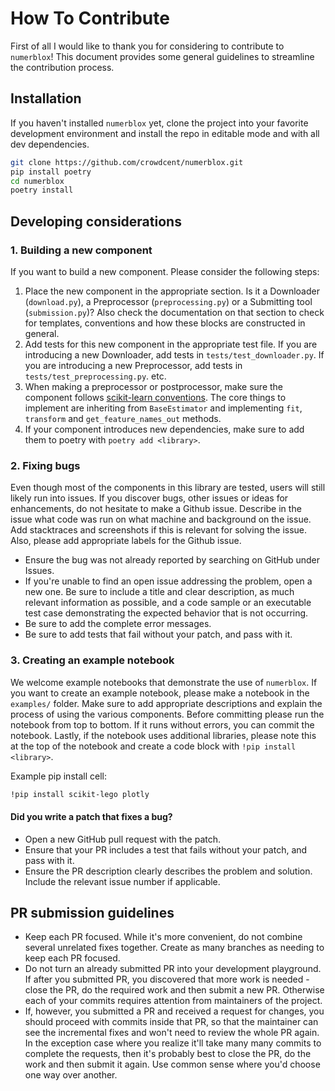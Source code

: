 # How To Contribute

First of all I would like to thank you for considering to contribute to `numerblox`! This document provides some general guidelines to streamline the contribution process.

## Installation

If you haven't installed `numerblox` yet, clone the project into your favorite development environment and install the repo in editable mode and with all dev dependencies. 

```bash
git clone https://github.com/crowdcent/numerblox.git
pip install poetry
cd numerblox
poetry install
```

## Developing considerations

### 1. Building a new component

If you want to build a new component. Please consider the following steps:
1. Place the new component in the appropriate section. Is it a Downloader (`download.py`), a Preprocessor (`preprocessing.py`) or a Submitting tool (`submission.py`)? Also check the documentation on that section to check for templates, conventions and how these blocks are constructed in general.
2. Add tests for this new component in the appropriate test file. If you are introducing a new Downloader, add tests in `tests/test_downloader.py`. If you are introducing a new Preprocessor, add tests in `tests/test_preprocessing.py`. etc.
3. When making a preprocessor or postprocessor, make sure the component follows [scikit-learn conventions](https://scikit-learn.org/stable/developers/develop.html#rolling-your-own-estimator). The core things to implement are inheriting from `BaseEstimator` and implementing `fit`, `transform` and `get_feature_names_out` methods. 
4. If your component introduces new dependencies, make sure to add them to poetry with `poetry add <library>`.


### 2. Fixing bugs
Even though most of the components in this library are tested, users will still likely run into issues. If you discover bugs, other issues or ideas for enhancements, do not hesitate to make a Github issue. Describe in the issue what code was run on what machine and background on the issue. Add stacktraces and screenshots if this is relevant for solving the issue. Also, please add appropriate labels for the Github issue.

- Ensure the bug was not already reported by searching on GitHub under Issues.
- If you're unable to find an open issue addressing the problem, open a new one. Be sure to include a title and clear description, as much relevant information as possible, and a code sample or an executable test case demonstrating the expected behavior that is not occurring.
- Be sure to add the complete error messages.
- Be sure to add tests that fail without your patch, and pass with it.

### 3. Creating an example notebook

We welcome example notebooks that demonstrate the use of `numerblox`. If you want to create an example notebook, please make a notebook in the `examples/` folder. Make sure to add appropriate descriptions and explain the process of using the various components. Before committing please run the notebook from top to bottom. If it runs without errors, you can commit the notebook.
Lastly, if the notebook uses additional libraries, please note this at the top of the notebook and create a code block with `!pip install <library>`.

Example pip install cell:

```bash
!pip install scikit-lego plotly
```

#### Did you write a patch that fixes a bug?
- Open a new GitHub pull request with the patch.
- Ensure that your PR includes a test that fails without your patch, and pass with it.
- Ensure the PR description clearly describes the problem and solution. Include the relevant issue number if applicable.

## PR submission guidelines
- Keep each PR focused. While it's more convenient, do not combine several unrelated fixes together. Create as many branches as needing to keep each PR focused.
- Do not turn an already submitted PR into your development playground. If after you submitted PR, you discovered that more work is needed - close the PR, do the required work and then submit a new PR. Otherwise each of your commits requires attention from maintainers of the project.
- If, however, you submitted a PR and received a request for changes, you should proceed with commits inside that PR, so that the maintainer can see the incremental fixes and won't need to review the whole PR again. In the exception case where you realize it'll take many many commits to complete the requests, then it's probably best to close the PR, do the work and then submit it again. Use common sense where you'd choose one way over another.
